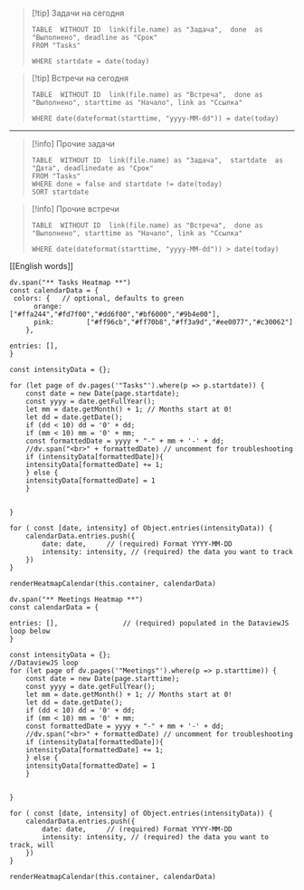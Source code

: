 

> [!tip] Задачи на сегодня
> ```dataview
> TABLE  WITHOUT ID  link(file.name) as "Задача",  done  as "Выполнено", deadline as "Срок"
> FROM "Tasks"
> 
> WHERE startdate = date(today)
> ```


> [!tip] Встречи на сегодня
> ```dataview
> TABLE  WITHOUT ID  link(file.name) as "Встреча",  done as "Выполнено", starttime as "Начало", link as "Ссылка"
> 
> WHERE date(dateformat(starttime, "yyyy-MM-dd")) = date(today)
> ```

---

> [!info] Прочие задачи
> ```dataview
> TABLE  WITHOUT ID  link(file.name) as "Задача",  startdate  as "Дата", deadlinedate as "Срок"
> FROM "Tasks"
> WHERE done = false and startdate != date(today)
> SORT startdate
> ```


> [!info] Прочие встречи
> ```dataview
> TABLE  WITHOUT ID  link(file.name) as "Встреча",  done as "Выполнено", starttime as "Начало", link as "Ссылка"
> 
> WHERE date(dateformat(starttime, "yyyy-MM-dd")) > date(today)
> ```


[[English words]]

```dataviewjs
dv.span("** Tasks Heatmap **") 
const calendarData = {
 colors: {   // optional, defaults to green
      orange:      ["#ffa244","#fd7f00","#dd6f00","#bf6000","#9b4e00"],
      pink:        ["#ff96cb","#ff70b8","#ff3a9d","#ee0077","#c30062"]
    },
	
entries: [],            
}

const intensityData = {};

for (let page of dv.pages('"Tasks"').where(p => p.startdate)) {
    const date = new Date(page.startdate);
    const yyyy = date.getFullYear();
    let mm = date.getMonth() + 1; // Months start at 0!
    let dd = date.getDate();
    if (dd < 10) dd = '0' + dd;
    if (mm < 10) mm = '0' + mm;
    const formattedDate = yyyy + "-" + mm + '-' + dd;
	//dv.span("<br>" + formattedDate) // uncomment for troubleshooting
	if (intensityData[formattedDate]){
	intensityData[formattedDate] += 1;
	} else {
	intensityData[formattedDate] = 1
	}
	

}

for ( const [date, intensity] of Object.entries(intensityData)) {
	calendarData.entries.push({
		date: date,     // (required) Format YYYY-MM-DD
		intensity: intensity, // (required) the data you want to track
	})
}

renderHeatmapCalendar(this.container, calendarData)
``` 


```dataviewjs
dv.span("** Meetings Heatmap **") 
const calendarData = {
	
entries: [],                // (required) populated in the DataviewJS loop below
}

const intensityData = {};
//DataviewJS loop
for (let page of dv.pages('"Meetings"').where(p => p.starttime)) {
    const date = new Date(page.starttime);
    const yyyy = date.getFullYear();
    let mm = date.getMonth() + 1; // Months start at 0!
    let dd = date.getDate();
    if (dd < 10) dd = '0' + dd;
    if (mm < 10) mm = '0' + mm;
    const formattedDate = yyyy + "-" + mm + '-' + dd;
	//dv.span("<br>" + formattedDate) // uncomment for troubleshooting
	if (intensityData[formattedDate]){
	intensityData[formattedDate] += 1;
	} else {
	intensityData[formattedDate] = 1
	}
	

}

for ( const [date, intensity] of Object.entries(intensityData)) {
	calendarData.entries.push({
		date: date,     // (required) Format YYYY-MM-DD
		intensity: intensity, // (required) the data you want to track, will 
	})
}

renderHeatmapCalendar(this.container, calendarData)
``` 
